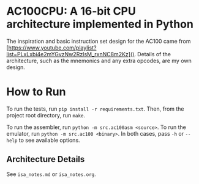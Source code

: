 # AC100CPU: A 16-bit CPU architecture implemented in Python

The inspiration and basic instruction set design for the AC100 came from
[https://www.youtube.com/playlist?list=PLxLxbi4e2mYGvzNw2RzIsM_rxnNC8m2Kz]().
Details of the architecture, such as the mnemonics and any extra opcodes, are
my own design.

# How to Run
To run the tests, run `pip install -r requirements.txt`.  Then, from the 
project root directory, run `make`.

To run the assembler, run `python -m src.ac100asm <source>`.  To run the
emulator, run `python -m src.ac100 <binary>`.  In both cases, pass `-h` or
`--help` to see available options.

## Architecture Details
See `isa_notes.md` or `isa_notes.org`.
